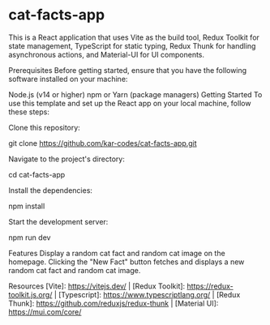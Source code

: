 # cat-facts-app
This is a React application that uses Vite as the build tool, Redux Toolkit for state management, TypeScript for static typing, Redux Thunk for handling asynchronous actions, and Material-UI for UI components.

Prerequisites
Before getting started, ensure that you have the following software installed on your machine:

Node.js (v14 or higher)
npm or Yarn (package managers)
Getting Started
To use this template and set up the React app on your local machine, follow these steps:

Clone this repository:

git clone https://github.com/kar-codes/cat-facts-app.git



Navigate to the project's directory:

cd cat-facts-app



Install the dependencies:

npm install



Start the development server:

npm run dev




Features
Display a random cat fact and random cat image on the homepage.
Clicking the "New Fact" button fetches and displays a new random cat fact and random cat image.


Resources
[Vite]: https://vitejs.dev/ |
[Redux Toolkit]: https://redux-toolkit.js.org/ |
[Typescript]: https://www.typescriptlang.org/ |
[Redux Thunk]: https://github.com/reduxjs/redux-thunk |
[Material UI]: https://mui.com/core/
